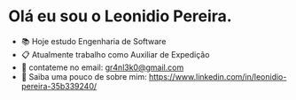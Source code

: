 # Olá eu sou o Leonidio Pereira.
-  📚  Hoje estudo Engenharia de Software
-  📋  Atualmente trabalho como Auxiliar de Expedição
-  📩  contateme no email: gr4nl3k0@gmail.com
-  📑 Saiba uma pouco de sobre mim: https://www.linkedin.com/in/leonidio-pereira-35b339240/
